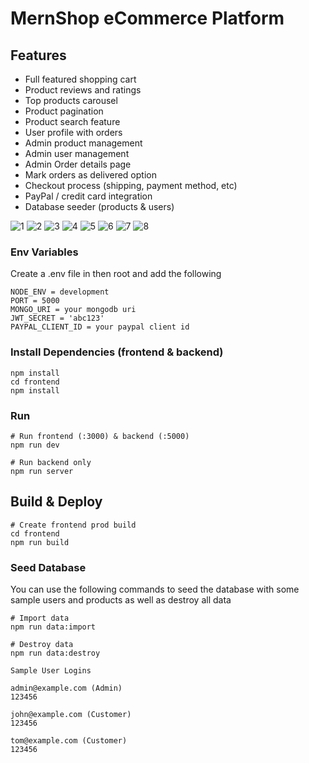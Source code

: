 # MernShop eCommerce Platform

## Features

- Full featured shopping cart
- Product reviews and ratings
- Top products carousel
- Product pagination
- Product search feature
- User profile with orders
- Admin product management
- Admin user management
- Admin Order details page
- Mark orders as delivered option
- Checkout process (shipping, payment method, etc)
- PayPal / credit card integration
- Database seeder (products & users)

![1](https://user-images.githubusercontent.com/87519278/233793828-2981cdc5-ff6d-4efc-959d-b874825c9267.png)
![2](https://user-images.githubusercontent.com/87519278/233793841-07f8199a-2ea4-43b0-b3d1-6b19f9c6acf7.png)
![3](https://user-images.githubusercontent.com/87519278/233793845-8a4c5cfe-fce7-49f3-a35a-b0bb5647db91.png) 
![4](https://user-images.githubusercontent.com/87519278/233793848-d22a40b2-618c-4a61-b09e-4dd0b873a603.png)
![5](https://user-images.githubusercontent.com/87519278/233793850-a62482df-d07d-4400-b0e6-65e749cf4fa6.png) 
![6](https://user-images.githubusercontent.com/87519278/233793852-16ca9819-70ab-4ed3-9ce3-0d75eb67c41d.png)
![7](https://user-images.githubusercontent.com/87519278/233793854-997f4117-2838-4da1-8a49-e9718a365ba7.png) 
![8](https://user-images.githubusercontent.com/87519278/233793855-14b2deb6-8c76-4e50-9605-85ef1bb74fd1.png)



### Env Variables

Create a .env file in then root and add the following

```
NODE_ENV = development
PORT = 5000
MONGO_URI = your mongodb uri
JWT_SECRET = 'abc123'
PAYPAL_CLIENT_ID = your paypal client id
```

### Install Dependencies (frontend & backend)

```
npm install
cd frontend
npm install
```

### Run

```
# Run frontend (:3000) & backend (:5000)
npm run dev

# Run backend only
npm run server
```

## Build & Deploy

```
# Create frontend prod build
cd frontend
npm run build
```

### Seed Database

You can use the following commands to seed the database with some sample users and products as well as destroy all data

```
# Import data
npm run data:import

# Destroy data
npm run data:destroy
```

```
Sample User Logins

admin@example.com (Admin)
123456

john@example.com (Customer)
123456

tom@example.com (Customer)
123456
```
